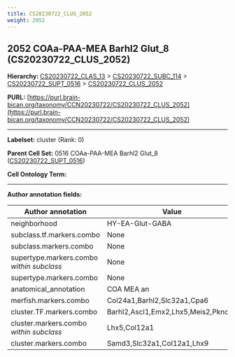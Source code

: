 ```yaml
---
title: CS20230722_CLUS_2052
weight: 2052
---
```

## 2052 COAa-PAA-MEA Barhl2 Glut_8 (CS20230722_CLUS_2052)
<b>Hierarchy: </b>
[CS20230722_CLAS_13](../CS20230722_CLAS_13) >
[CS20230722_SUBC_114](../CS20230722_SUBC_114) >
[CS20230722_SUPT_0516](../CS20230722_SUPT_0516) >
[CS20230722_CLUS_2052](../CS20230722_CLUS_2052)

**PURL:** [https://purl.brain-bican.org/taxonomy/CCN20230722/CS20230722_CLUS_2052](https://purl.brain-bican.org/taxonomy/CCN20230722/CS20230722_CLUS_2052)

---


**Labelset:** cluster (Rank: 0)

**Parent Cell Set:** 0516 COAa-PAA-MEA Barhl2 Glut_8 ([CS20230722_SUPT_0516](../CS20230722_SUPT_0516))



**Cell Ontology Term:** 

[MARKER GENES.]: #


---

[TRANSFERRED ANNOTATIONS.]: #


[AUTHOR ANNOTATION FIELDS.]: #


**Author annotation fields:**

| Author annotation | Value |
|-------------------|-------|
|neighborhood|HY-EA-Glut-GABA|
|subclass.tf.markers.combo|None|
|subclass.markers.combo|None|
|supertype.markers.combo _within subclass_|None|
|supertype.markers.combo|None|
|anatomical_annotation|COA MEA an|
|merfish.markers.combo|Col24a1,Barhl2,Slc32a1,Cpa6|
|cluster.TF.markers.combo|Barhl2,Ascl1,Emx2,Lhx5,Meis2,Pknox2|
|cluster.markers.combo _within subclass_|Lhx5,Col12a1|
|cluster.markers.combo|Samd3,Slc32a1,Col12a1,Lhx9|
